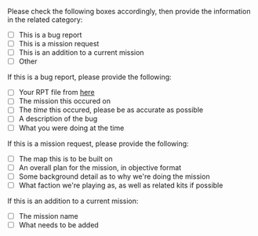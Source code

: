 Please check the following boxes accordingly, then provide the information in the related category:
- [ ] This is a bug report
- [ ] This is a mission request
- [ ] This is an addition to a current mission
- [ ] Other

If this is a bug report, please provide the following:
- [ ] Your RPT file from [here](https://community.bistudio.com/wiki/Crash_Files)
- [ ] The mission this occured on
- [ ] The *time* this occured, please be as accurate as possible
- [ ] A description of the bug
- [ ] What you were doing at the time

If this is a mission request, please provide the following:
- [ ] The map this is to be built on
- [ ] An overall plan for the mission, in objective format
- [ ] Some background detail as to why we're doing the mission
- [ ] What faction we're playing as, as well as related kits if possible

If this is an addition to a current mission:
- [ ] The mission name
- [ ] What needs to be added
